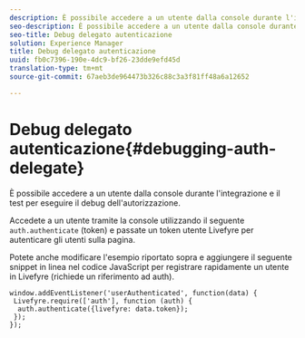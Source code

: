 ```yaml
---
description: È possibile accedere a un utente dalla console durante l'integrazione e il test per eseguire il debug dell'autorizzazione.
seo-description: È possibile accedere a un utente dalla console durante l'integrazione e il test per eseguire il debug dell'autorizzazione.
seo-title: Debug delegato autenticazione
solution: Experience Manager
title: Debug delegato autenticazione
uuid: fb0c7396-190e-4dc9-bf26-23dde9efd45d
translation-type: tm+mt
source-git-commit: 67aeb3de964473b326c88c3a3f81ff48a6a12652

---
```



# Debug delegato autenticazione{#debugging-auth-delegate}

È possibile accedere a un utente dalla console durante l'integrazione e il test per eseguire il debug dell'autorizzazione.

Accedete a un utente tramite la console utilizzando il seguente `auth.authenticate` (token) e passate un token utente Livefyre per autenticare gli utenti sulla pagina.

Potete anche modificare l'esempio riportato sopra e aggiungere il seguente snippet in linea nel codice JavaScript per registrare rapidamente un utente in Livefyre (richiede un riferimento ad auth).

```
window.addEventListener('userAuthenticated', function(data) { 
 Livefyre.require(['auth'], function (auth) { 
  auth.authenticate({livefyre: data.token}); 
 }); 
});
```

